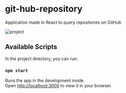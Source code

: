 # git-hub-repository
Application made in React to query repositories on GitHub


<a target='_blank'><img src='https://i.postimg.cc/fLWdyrZF/c.png' border='0' alt='project'/></a>

## Available Scripts

In the project directory, you can run:

### `npm start`

Runs the app in the development mode.\
Open [http://localhost:3000](http://localhost:3000) to view it in your browser.
